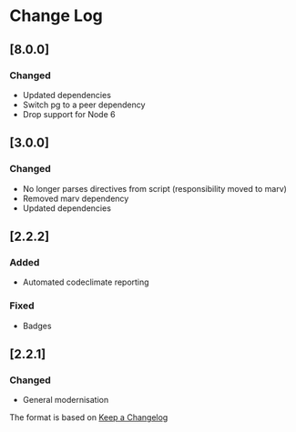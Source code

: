 # Change Log

## [8.0.0]
### Changed
- Updated dependencies
- Switch pg to a peer dependency
- Drop support for Node 6

## [3.0.0]
### Changed
- No longer parses directives from script (responsibility moved to marv)
- Removed marv dependency
- Updated dependencies

## [2.2.2]
### Added
- Automated codeclimate reporting

### Fixed
- Badges

## [2.2.1]
### Changed
- General modernisation

The format is based on [Keep a Changelog](http://keepachangelog.com/)

